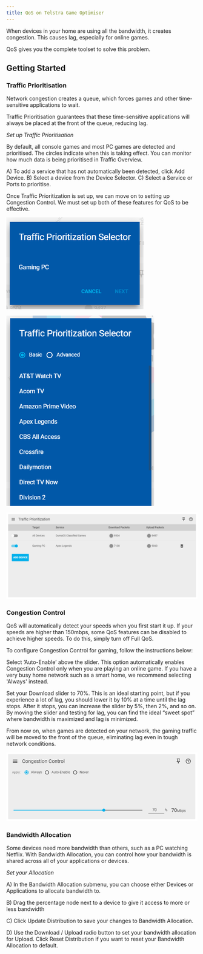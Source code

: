 ```yaml
---
title: QoS on Telstra Game Optimiser
---
```


When devices in your home are using all the bandwidth, it creates congestion. This causes lag, especially for online games.

QoS gives you the complete toolset to solve this problem.

## Getting Started

### Traffic Prioritisation

Network congestion creates a queue, which forces games and other time-sensitive applications to wait.

Traffic Prioritisation guarantees that these time-sensitive applications will always be placed at the front of the queue, reducing lag.

*Set up Traffic Prioritisation*

By default, all console games and most PC games are detected and prioritised. The circles indicate when this is taking effect. You can monitor how much data is being prioritised in Traffic Overview.

A) To add a service that has not automatically been detected, click Add Device.
B) Select a device from the Device Selector.
C) Select a Service or Ports to prioritise.

Once Traffic Prioritization is set up, we can move on to setting up
Congestion Control. We must set up both of these features for QoS to be
effective.

![bd6e8662f02250f3bb57c82932f19c4c43d1bb72.png](qos\bd6e8662f02250f3bb57c82932f19c4c43d1bb72.png)

![78076ba5837544dc1af40b7c0a50e77dbef2f869.png](qos\78076ba5837544dc1af40b7c0a50e77dbef2f869.png)

![420506059acb07fd185df191e2a743eec986e7b3.png](qos\420506059acb07fd185df191e2a743eec986e7b3.png)

### Congestion Control

QoS will automatically detect your speeds when you first start it up. If your speeds are higher than 150mbps, some QoS features can be disabled to achieve higher speeds. To do this, simply turn off Full QoS.

To configure Congestion Control for gaming, follow the instructions below:

Select ‘Auto-Enable’ above the slider. This option automatically enables Congestion Control only when you are playing an online game. If you have a very busy home network such as a smart home, we recommend selecting 'Always' instead.

Set your Download slider to 70%. This is an ideal starting point, but if you experience a lot of lag, you should lower it by 10% at a time until the lag stops. After it stops, you can increase the slider by 5%, then 2%, and so on. By moving the slider and testing for lag, you can find the ideal “sweet spot” where bandwidth is maximized and lag is minimized.

From now on, when games are detected on your network, the gaming traffic will be moved to the front of the queue, eliminating lag even in tough network conditions.

![139ccebbf5d420a46ce722f7000e982b23054416.png](qos\139ccebbf5d420a46ce722f7000e982b23054416.png)



### Bandwidth Allocation

Some devices need more bandwidth than others, such as a PC watching Netflix. With Bandwidth Allocation, you can control how your bandwidth is shared across all of your applications or devices.

*Set your Allocation*

A) In the Bandwidth Allocation submenu, you can choose either Devices or Applications to allocate bandwidth to.

B) Drag the percentage node next to a device to give it access to more or less bandwidth

C) Click Update Distribution to save your changes to Bandwidth Allocation.

D) Use the Download / Upload radio button to set your bandwidth allocation for Upload. Click Reset Distribution if you want to reset your Bandwidth Allocation to default.
